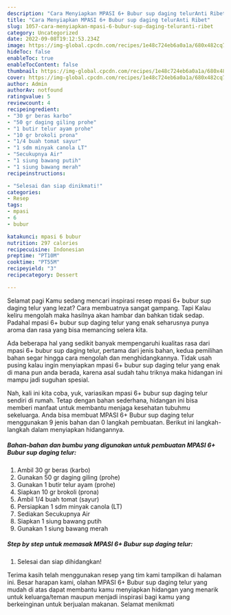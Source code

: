 ```yaml
---
description: "Cara Menyiapkan MPASI 6+ Bubur sup daging telurAnti Ribet"
title: "Cara Menyiapkan MPASI 6+ Bubur sup daging telurAnti Ribet"
slug: 1057-cara-menyiapkan-mpasi-6-bubur-sup-daging-teluranti-ribet
category: Uncategorized
date: 2022-09-08T19:12:53.234Z
image: https://img-global.cpcdn.com/recipes/1e48c724eb6a0a1a/680x482cq70/mpasi-6-bubur-sup-daging-telur-foto-resep-utama.jpg
hideToc: false
enableToc: true
enableTocContent: false
thumbnail: https://img-global.cpcdn.com/recipes/1e48c724eb6a0a1a/680x482cq70/mpasi-6-bubur-sup-daging-telur-foto-resep-utama.jpg
cover: https://img-global.cpcdn.com/recipes/1e48c724eb6a0a1a/680x482cq70/mpasi-6-bubur-sup-daging-telur-foto-resep-utama.jpg
author: Admin
authorAv: notfound
ratingvalue: 5
reviewcount: 4
recipeingredient:
- "30 gr beras karbo"
- "50 gr daging giling prohe"
- "1 butir telur ayam prohe"
- "10 gr brokoli prona"
- "1/4 buah tomat sayur"
- "1 sdm minyak canola LT"
- "Secukupnya Air"
- "1 siung bawang putih"
- "1 siung bawang merah"
recipeinstructions:

- "Selesai dan siap dinikmati!"
categories:
- Resep
tags:
- mpasi
- 6
- bubur

katakunci: mpasi 6 bubur 
nutrition: 297 calories
recipecuisine: Indonesian
preptime: "PT10M"
cooktime: "PT55M"
recipeyield: "3"
recipecategory: Dessert

---
```



Selamat pagi Kamu sedang mencari inspirasi resep mpasi 6+ bubur sup daging telur yang lezat? Cara membuatnya sangat gampang. Tapi Kalau keliru mengolah maka hasilnya akan hambar dan bahkan tidak sedap. Padahal mpasi 6+ bubur sup daging telur yang enak seharusnya punya aroma dan rasa yang bisa memancing selera kita.




Ada beberapa hal yang sedikit banyak mempengaruhi kualitas rasa dari mpasi 6+ bubur sup daging telur, pertama dari jenis bahan, kedua pemilihan bahan segar hingga cara mengolah dan menghidangkannya. Tidak usah pusing kalau ingin menyiapkan mpasi 6+ bubur sup daging telur yang enak di mana pun anda berada, karena asal sudah tahu triknya maka hidangan ini mampu jadi suguhan spesial.


Nah, kali ini kita coba, yuk, variasikan mpasi 6+ bubur sup daging telur sendiri di rumah. Tetap dengan bahan sederhana, hidangan ini bisa memberi manfaat untuk membantu menjaga kesehatan tubuhmu sekeluarga. Anda bisa membuat MPASI 6+ Bubur sup daging telur menggunakan 9 jenis bahan dan 0 langkah pembuatan. Berikut ini langkah-langkah dalam menyiapkan hidangannya.

<!--inarticleads1-->

##### Bahan-bahan dan bumbu yang digunakan untuk pembuatan MPASI 6+ Bubur sup daging telur:

1. Ambil 30 gr beras (karbo)
1. Gunakan 50 gr daging giling (prohe)
1. Gunakan 1 butir telur ayam (prohe)
1. Siapkan 10 gr brokoli (prona)
1. Ambil 1/4 buah tomat (sayur)
1. Persiapkan 1 sdm minyak canola (LT)
1. Sediakan Secukupnya Air
1. Siapkan 1 siung bawang putih
1. Gunakan 1 siung bawang merah




<!--inarticleads2-->

##### Step by step untuk memasak MPASI 6+ Bubur sup daging telur:


1. Selesai dan siap dihidangkan!



Terima kasih telah menggunakan resep yang tim kami tampilkan di halaman ini. Besar harapan kami, olahan MPASI 6+ Bubur sup daging telur yang mudah di atas dapat membantu kamu menyiapkan hidangan yang menarik untuk keluarga/teman maupun menjadi inspirasi bagi kamu yang berkeinginan untuk berjualan makanan. Selamat menikmati
